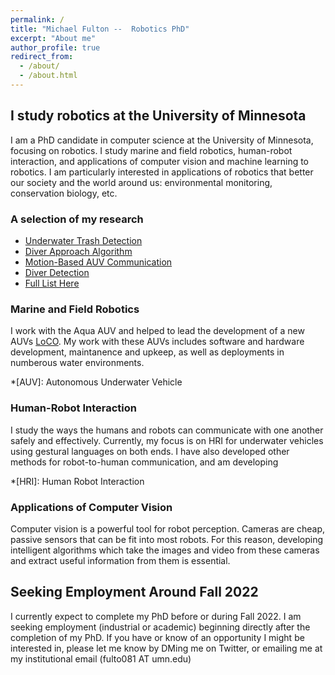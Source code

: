 ```yaml
---
permalink: /
title: "Michael Fulton --  Robotics PhD"
excerpt: "About me"
author_profile: true
redirect_from: 
  - /about/
  - /about.html
---
```

## I study robotics at the University of Minnesota
I am a PhD candidate in computer science at the University of Minnesota, focusing on robotics. I study marine and field robotics, human-robot interaction, and applications of computer vision and machine learning to robotics. I am particularly interested in applications of robotics that better our society and the world around us: environmental monitoring, conservation biology, etc.

### A selection of my research
* [Underwater Trash Detection](https://michaelscottfulton.com/portfolio/trash-detection)
* [Diver Approach Algorithm](https://michaelscottfulton.com/portfolio/adroc)
* [Motion-Based AUV Communication](https://michaelscottfulton.com/portfolio/rcvm)
* [Diver Detection](https://michaelscottfulton.com/portfolio/diver-detection)
* [Full List Here](https://michaelscottfulton.com/portfolio/)

### Marine and Field Robotics
I work with the Aqua AUV and helped to lead the development of a new AUVs [LoCO](https://loco-auv.github.io/). My work with these AUVs includes software and hardware development, maintanence and upkeep, as well as deployments in numberous water environments. 

*[AUV]: Autonomous Underwater Vehicle

### Human-Robot Interaction
I study the ways the humans and robots can communicate with one another safely and effectively. Currently, my focus is on HRI for underwater vehicles using gestural languages on both ends. I have also developed other methods for robot-to-human communication, and am developing 

*[HRI]: Human Robot Interaction

### Applications of Computer Vision
Computer vision is a powerful tool for robot perception.  Cameras are cheap, passive sensors that can be fit into most robots.  For this reason, developing intelligent algorithms which take the images and video from these cameras and extract useful information from them is essential.

## Seeking Employment Around Fall 2022
I currently expect to complete my PhD before or during Fall 2022. I am seeking employment (industrial or academic) beginning directly after the completion of my PhD. If you have or know of an opportunity I might be interested in, please let me know by DMing me on Twitter, or emailing me at my institutional email (fulto081 AT umn.edu)